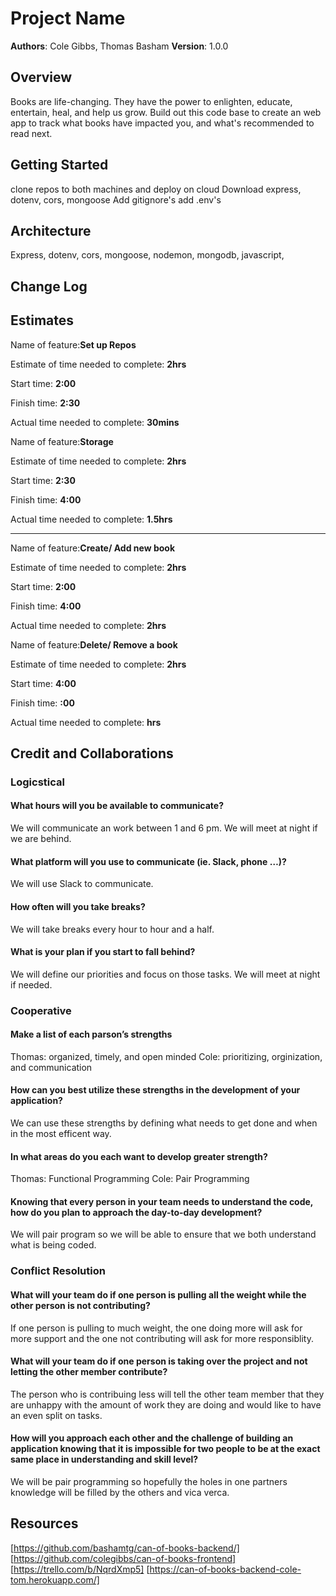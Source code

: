 
# Project Name

**Authors**: Cole Gibbs, Thomas Basham
**Version**: 1.0.0

## Overview

Books are life-changing. They have the power to enlighten, educate, entertain, heal, and help us grow. Build out this code base to create an web app to track what books have impacted you, and what's recommended to read next.

## Getting Started

clone repos to both machines and deploy on cloud
Download express, dotenv, cors, mongoose
Add gitignore's
add .env's

## Architecture

Express, dotenv, cors, mongoose, nodemon, mongodb, javascript,
<!-- Provide a detailed description of the application design. What technologies (languages, libraries, etc) you're using, and any other relevant design information. -->

## Change Log
<!-- Use this area to document the iterative changes made to your application as each feature is successfully implemented. Use time stamps. Here's an example:

01-01-2001 4:59pm - Application now has a fully-functional express server, with a GET route for the location resource. -->

## Estimates

Name of feature:**Set up Repos**

Estimate of time needed to complete: **2hrs**

Start time: **2:00**

Finish time: **2:30**

Actual time needed to complete: **30mins**

Name of feature:**Storage**

Estimate of time needed to complete:  **2hrs**

Start time: **2:30**

Finish time: **4:00**

Actual time needed to complete: **1.5hrs**

---------------------------------------------------

Name of feature:**Create/ Add new book**

Estimate of time needed to complete:  **2hrs**

Start time: **2:00**

Finish time: **4:00**

Actual time needed to complete: **2hrs**

Name of feature:**Delete/ Remove a book**

Estimate of time needed to complete:  **2hrs**

Start time: **4:00**

Finish time: **:00**

Actual time needed to complete: **hrs**

<!-- See below -->

## Credit and Collaborations

### Logicstical

#### What hours will you be available to communicate?

We will communicate an work between 1 and 6 pm. We will meet at night if we are behind.

#### What platform will you use to communicate (ie. Slack, phone …)?

We will use Slack to communicate.

#### How often will you take breaks?

We will take breaks every hour to hour and a half.

#### What is your plan if you start to fall behind?

We will define our priorities and focus on those tasks. We will meet at night if needed.

### Cooperative

#### Make a list of each parson’s strengths

Thomas: organized, timely, and open minded
Cole: prioritizing, orginization, and communication

#### How can you best utilize these strengths in the development of your application?

We can use these strengths by defining what needs to get done and when in the most efficent way.

#### In what areas do you each want to develop greater strength?

Thomas: Functional Programming
Cole: Pair Programming

#### Knowing that every person in your team needs to understand the code, how do you plan to approach the day-to-day development?

We will pair program so we will be able to ensure that we both understand what is being coded.

### Conflict Resolution

#### What will your team do if one person is pulling all the weight while the other person is not contributing?

If one person is pulling to much weight, the one doing more will ask for more support and the one not contributing will ask for more responsiblity.

#### What will your team do if one person is taking over the project and not letting the other member contribute?

The person who is contribuing less will tell the other team member that they are unhappy with the amount of work they are doing and would like to have an even split on tasks.

#### How will you approach each other and the challenge of building an application knowing that it is impossible for two people to be at the exact same place in understanding and skill level?

We will be pair programming so hopefully the holes in one partners knowledge will be filled by the others and vica verca.

## Resources

[https://github.com/bashamtg/can-of-books-backend/]
[https://github.com/colegibbs/can-of-books-frontend]
[https://trello.com/b/NqrdXmp5]
[https://can-of-books-backend-cole-tom.herokuapp.com/]
